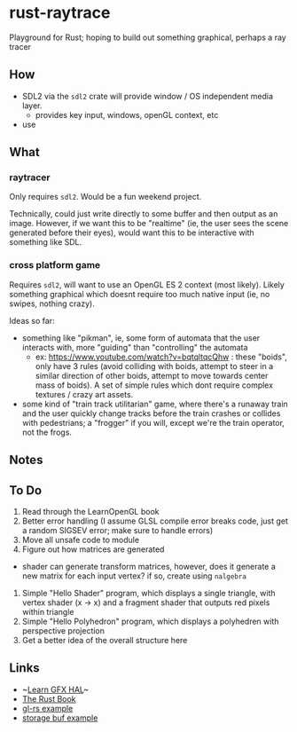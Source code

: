 # rust-raytrace
Playground for Rust; hoping to build out something graphical, perhaps a ray tracer

## How
* SDL2 via the `sdl2` crate will provide window / OS independent media layer.
  - provides key input, windows, openGL context, etc
* use 
  
## What
### raytracer
Only requires `sdl2`. Would be a fun weekend project.
 
Technically, could just write directly to some buffer and then output as an image. However, if we want this to be "realtime" (ie, the user sees the scene generated before their eyes), would want this to be interactive with something like SDL.
 
### cross platform game
Requires `sdl2`, will want to use an OpenGL ES 2 context (most likely).
Likely something graphical which doesnt require too much native input (ie, no swipes, nothing crazy).

Ideas so far:
* something like "pikman", ie, some form of automata that the user interacts with, more "guiding" than "controlling" the automata
  - ex: https://www.youtube.com/watch?v=bqtqltqcQhw : these "boids", only have 3 rules (avoid colliding with boids, attempt to steer in a similar direction of other boids, attempt to move towards center mass of boids). A set of simple rules which dont require complex textures / crazy art assets.
* some kind of "train track utilitarian" game, where there's a runaway train and the user quickly change tracks before the train crashes or collides with pedestrians; a "frogger" if you will, except we're the train operator, not the frogs.

## Notes

## To Do
1. Read through the LearnOpenGL book
1. Better error handling (I assume GLSL compile error breaks code, just get a random SIGSEV error; make sure to handle errors)
1. Move all unsafe code to module
1. Figure out how matrices are generated
  - shader can generate transform matrices, however, does it generate a new matrix for each input vertex? if so, create using `nalgebra`
1. Simple "Hello Shader" program, which displays a single triangle, with vertex shader (x -> x) and a fragment shader that outputs red pixels within triangle
1. Simple "Hello Polyhedron" program, which displays a polyhedren with perspective projection
1. Get a better idea of the overall structure here

## Links
* ~[Learn GFX HAL](https://rust-tutorials.github.io/learn-gfx-hal/01_introduction.html)~
* [The Rust Book](https://doc.rust-lang.org/book/)
* [gl-rs example](https://gist.github.com/simias/c140d1479ada4d6218c0)
* [storage buf example](https://www.geeks3d.com/20140704/tutorial-introduction-to-opengl-4-3-shader-storage-buffers-objects-ssbo-demo/)

